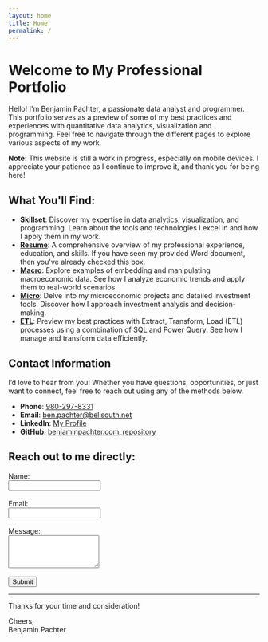 ```yaml
---
layout: home
title: Home
permalink: /
---
```


# Welcome to My Professional Portfolio

Hello! I'm Benjamin Pachter, a passionate data analyst and programmer. This portfolio serves as a preview of some of my best practices and experiences with quantitative data analytics, visualization and programming. Feel free to navigate through the different pages to explore various aspects of my work.

**Note:** This website is still a work in progress, especially on mobile devices. I appreciate your patience as I continue to improve it, and thank you for being here!

## What You'll Find:

- [**Skillset**](https://benjaminpachter.com/skillset/): Discover my expertise in data analytics, visualization, and programming. Learn about the tools and technologies I excel in and how I apply them in my work.
- [**Resume**](https://benjaminpachter.com/resume/): A comprehensive overview of my professional experience, education, and skills. If you have seen my provided Word document, then you've already checked this box.
- [**Macro**](https://benjaminpachter.com/macro/): Explore examples of embedding and manipulating macroeconomic data. See how I analyze economic trends and apply them to real-world scenarios.
- [**Micro**](https://benjaminpachter.com/micro/): Delve into my microeconomic projects and detailed investment tools. Discover how I approach investment analysis and decision-making.
- [**ETL**](https://benjaminpachter.com/ETL/): Preview my best practices with Extract, Transform, Load (ETL) processes using a combination of SQL and Power Query. See how I manage and transform data efficiently.

## Contact Information

I’d love to hear from you! Whether you have questions, opportunities, or just want to connect, feel free to reach out using any of the methods below.

- **Phone**: [980-297-8331](tel:9802978331)
- **Email**: [ben.pachter@bellsouth.net](mailto:ben.pachter@bellsouth.net)
- **LinkedIn**: [My Profile](https://www.linkedin.com/in/benjamin-pachter-9582bb12b/)
- **GitHub**: [benjaminpachter.com_repository](https://github.com/bpachter/benjaminpachter.com)

## Reach out to me directly:

<form action="https://formspree.io/f/mgegqbqv" method="POST">
  <label for="name">Name:</label><br>
  <input type="text" id="name" name="name" required><br><br>
  <label for="email">Email:</label><br>
  <input type="email" id="email" name="email" required><br><br>
  <label for="message">Message:</label><br>
  <textarea id="message" name="message" rows="4" required></textarea><br><br>
  <input type="submit" value="Submit">
</form>

---

Thanks for your time and consideration!

Cheers,  
Benjamin Pachter
